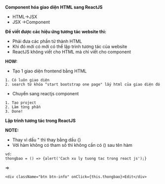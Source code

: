**Component hóa giao diện HTML sang ReactJS**

- HTML->JSX
- JSX ->Component

**Để viết được các hiệu ứng tương tác website thì:**

- Phải đưa các phần tử thành HTML
- Khi đó mới có mới có thể lập trình tương tác của website
- ReactJS không viết cho HTML mà chỉ viết cho component

**HOW:**

- Tạo 1 giao diện frontend bằng HTML
```
1. Có luôn giao diện
2. search từ khóa "start bootstrap one page" lấy html của giao diện đó
```
- Chuyển sang reactjs component
```
1. Tạo project
2. Làm từng phần
3. Done!
```
**Lập trình tương tác trong ReactJS**

**NOTE:**
- Thay vì dấu " thì thay bằng dấu {}
- Với hàm không có tham số thì không cần có () sau tên hàm

```
vd:
thongbao = () => {alert('Cach xu ly tuong tac trong react js');}  
```
=>
```
<div className="btn btn-info" onClick={this.thongbao}>Edit</div>
```

